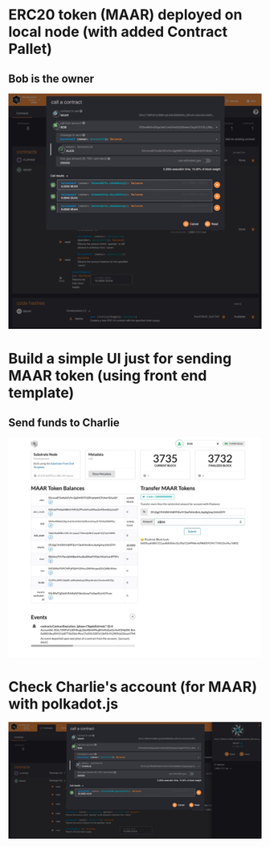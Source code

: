 # ERC20 token (MAAR) deployed on local node (with added Contract Pallet)
## Bob is the owner

![ERC20](https://github.com/Maar-io/substrate-erc20/blob/master/erc20.jpg?raw=true "Optional Title")

# Build a simple UI just for sending MAAR token (using front end template)
## Send funds to Charlie

![ERC20](transferMaar.jpg?raw=true "Optional Title")


# Check Charlie's account (for MAAR) with polkadot.js

![ERC20](https://github.com/Maar-io/substrate-erc20/blob/master/erc20-charlie.jpg?raw=true "Optional Title")
